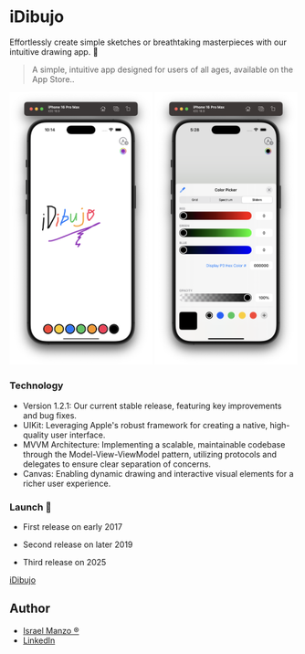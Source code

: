 # iDibujo
Effortlessly create simple sketches or breathtaking masterpieces with our intuitive drawing app. :iphone:

> A simple, intuitive app designed for users of all ages, available on the App Store..

<p align="center">
<img src="img/one.png" width="250"> <img src="img/two.png" width="250">
</p>

### Technology

- Version 1.2.1: Our current stable release, featuring key improvements and bug fixes.
- UIKit: Leveraging Apple's robust framework for creating a native, high-quality user interface.
- MVVM Architecture: Implementing a scalable, maintainable codebase through the Model-View-ViewModel pattern, utilizing protocols and delegates to ensure clear separation of concerns.
- Canvas: Enabling dynamic drawing and interactive visual elements for a richer user experience.

### Launch :rocket:
- First release on early 2017

- Second release on later 2019

- Third release on 2025

[iDibujo](https://apps.apple.com/us/app/idibujo/id1237783038)

## Author
-  [Israel Manzo ®](http://israelmanzo.com)
- [LinkedIn](https://www.linkedin.com/in/israel-manzo/) 
